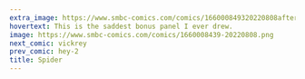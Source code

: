 ```yaml
---
extra_image: https://www.smbc-comics.com/comics/166000849320220808after.png
hovertext: This is the saddest bonus panel I ever drew.
image: https://www.smbc-comics.com/comics/1660008439-20220808.png
next_comic: vickrey
prev_comic: hey-2
title: Spider
---
```


